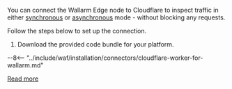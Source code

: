 # Cloudflare for wizard

You can connect the Wallarm Edge node to Cloudflare to inspect traffic in either [synchronous](../inline/overview.md) or [asynchronous](../oob/overview.md) mode - without blocking any requests.

Follow the steps below to set up the connection.

1. Download the provided code bundle for your platform.

--8<-- "../include/waf/installation/connectors/cloudflare-worker-for-wallarm.md"

[Read more](cloudflare.md)

<style>
  h1#cloudflare-for-wizard {
    display: none;
  }
</style>